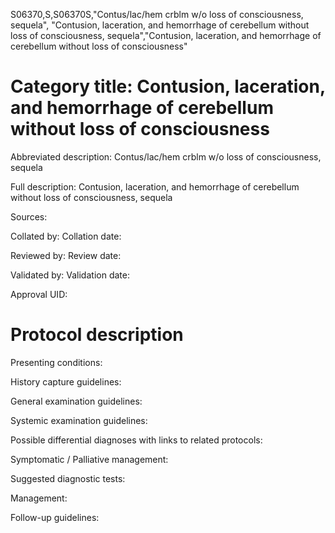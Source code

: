S06370,S,S06370S,"Contus/lac/hem crblm w/o loss of consciousness, sequela", "Contusion, laceration, and hemorrhage of cerebellum without loss of consciousness, sequela","Contusion, laceration, and hemorrhage of cerebellum without loss of consciousness"
# Category title: Contusion, laceration, and hemorrhage of cerebellum without loss of consciousness

Abbreviated description: Contus/lac/hem crblm w/o loss of consciousness, sequela

Full description: Contusion, laceration, and hemorrhage of cerebellum without loss of consciousness, sequela

Sources:

Collated by:
Collation date:

Reviewed by:
Review date:

Validated by:
Validation date:

Approval UID:

# Protocol description

Presenting conditions:

History capture guidelines:

General examination guidelines:

Systemic examination guidelines:

Possible differential diagnoses with links to related protocols:

Symptomatic / Palliative management:

Suggested diagnostic tests:

Management:

Follow-up guidelines:
